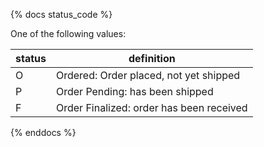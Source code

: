 {% docs status_code %}
	
One of the following values: 

| status         | definition                                       |
|----------------|--------------------------------------------------|
| O              | Ordered: Order placed, not yet shipped           |
| P              | Order Pending: has been shipped                  |
| F              | Order Finalized: order has been received         |


{% enddocs %}
